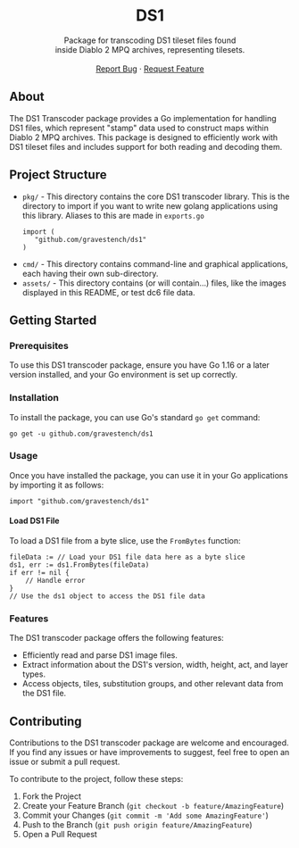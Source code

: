 <!-- PROJECT LOGO -->
<h1 align="center">DS1</h1>
<p align="center">
  Package for transcoding DS1 tileset files found 
  <br />
  inside Diablo 2 MPQ archives, representing tilesets.
  <br />
  <br />
  <a href="https://github.com/gravestench/ds1/issues">Report Bug</a>
  ·
  <a href="https://github.com/gravestench/ds1/issues">Request Feature</a>
</p>

<!-- ABOUT THE PROJECT -->
## About

The DS1 Transcoder package provides a Go implementation for handling DS1 files, 
which represent "stamp" data used to construct maps within Diablo 2 MPQ 
archives. This package is designed to efficiently work with DS1 tileset files 
and includes support for both reading and decoding them.

## Project Structure
* `pkg/` - This directory contains the core DS1 transcoder library. This is the 
directory to import if you want to write new golang applications using this 
library. Aliases to this are made in `exports.go`
    ```golang
   import (
	   "github.com/gravestench/ds1"
  )
    ```
* `cmd/` - This directory contains command-line and graphical applications, each having their own sub-directory.
* `assets/` - This directory contains (or will contain...) files, like the images displayed in this README, or test dc6 file data.


## Getting Started

### Prerequisites
To use this DS1 transcoder package, ensure you have Go 1.16 or a later version 
installed, and your Go environment is set up correctly.

### Installation
To install the package, you can use Go's standard `go get` command:

```shell
go get -u github.com/gravestench/ds1
```

### Usage
Once you have installed the package, you can use it in your Go applications by 
importing it as follows:

```golang
import "github.com/gravestench/ds1"
```

#### Load DS1 File
To load a DS1 file from a byte slice, use the `FromBytes` function:

```golang
fileData := // Load your DS1 file data here as a byte slice
ds1, err := ds1.FromBytes(fileData)
if err != nil {
    // Handle error
}
// Use the ds1 object to access the DS1 file data
```

### Features
The DS1 transcoder package offers the following features:
- Efficiently read and parse DS1 image files.
- Extract information about the DS1's version, width, height, act, and layer types.
- Access objects, tiles, substitution groups, and other relevant data from the DS1 file.

<!-- CONTRIBUTING -->
## Contributing

Contributions to the DS1 transcoder package are welcome and encouraged. If you find any issues or have improvements to suggest, feel free to open an issue or submit a pull request.

To contribute to the project, follow these steps:

1. Fork the Project
2. Create your Feature Branch (`git checkout -b feature/AmazingFeature`)
3. Commit your Changes (`git commit -m 'Add some AmazingFeature'`)
4. Push to the Branch (`git push origin feature/AmazingFeature`)
5. Open a Pull Request

<!-- MARKDOWN LINKS & IMAGES -->
[ds1]: https://github.com/gravestench/ds1
